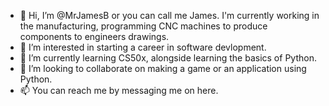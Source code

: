 - 👋 Hi, I’m @MrJamesB or you can call me James. I'm currently working in the manufacturing, programming CNC machines to produce components to engineers drawings.
- 👀 I’m interested in starting a career in software devlopment. 
- 🌱 I’m currently learning CS50x, alongside learning the basics of Python.
- 💞️ I’m looking to collaborate on making a game or an application using Python.
- 📫 You can reach me by messaging me on here. 

<!---
MrJamesB/MrJamesB is a ✨ special ✨ repository because its `README.md` (this file) appears on your GitHub profile.
You can click the Preview link to take a look at your changes.
--->
